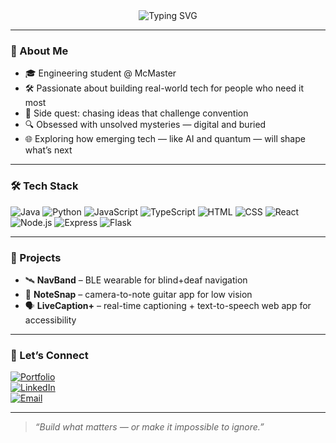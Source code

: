 <div align="center">
  <img src="https://readme-typing-svg.demolab.com?font=Fira+Code&size=24&pause=1000&center=true&vCenter=true&width=435&lines=Hey!+I'm+Riley+%F0%9F%91%8B;Engineer+%7C+Builder+%7C+Explorer;Bleeding+edge+tech+with+a+human+touch" alt="Typing SVG" />
</div>

---

### 🧠 About Me  
- 🎓 Engineering student @ McMaster  
- 🛠 Passionate about building real-world tech for people who need it most  
- 🧭 Side quest: chasing ideas that challenge convention
- 🔍 Obsessed with unsolved mysteries — digital and buried 
- 🌐 Exploring how emerging tech — like AI and quantum — will shape what’s next

---

### 🛠 Tech Stack
![Java](https://img.shields.io/badge/-Java-333?style=flat&logo=openjdk&logoColor=white)
![Python](https://img.shields.io/badge/-Python-333?style=flat&logo=python)
![JavaScript](https://img.shields.io/badge/-JavaScript-333?style=flat&logo=javascript)
![TypeScript](https://img.shields.io/badge/-TypeScript-333?style=flat&logo=typescript)
![HTML](https://img.shields.io/badge/-HTML5-333?style=flat&logo=html5)
![CSS](https://img.shields.io/badge/-CSS3-333?style=flat&logo=css3)
![React](https://img.shields.io/badge/-React-333?style=flat&logo=react)
![Node.js](https://img.shields.io/badge/-Node.js-333?style=flat&logo=node.js)
![Express](https://img.shields.io/badge/-Express-333?style=flat&logo=express)
![Flask](https://img.shields.io/badge/-Flask-333?style=flat&logo=flask)

---

### 🚀 Projects  
- 🛰️ **NavBand** – BLE wearable for blind+deaf navigation  
- 🎸 **NoteSnap** – camera-to-note guitar app for low vision  
- 🗣️ **LiveCaption+** – real-time captioning + text-to-speech web app for accessibility

---

### 🤝 Let’s Connect
[![Portfolio](https://img.shields.io/badge/-Portfolio-000?style=flat&logo=vercel&logoColor=white)](https://rileya-p.com)  
[![LinkedIn](https://img.shields.io/badge/-LinkedIn-0A66C2?style=flat&logo=linkedin&logoColor=white)](https://www.linkedin.com/in/riley-adams-peacock-448b6b332/)  
[![Email](https://img.shields.io/badge/-Email-EA4335?style=flat&logo=gmail&logoColor=white)](mailto:rileyap0615@gmail.com@gmail.com)

---

> *“Build what matters — or make it impossible to ignore.”*



